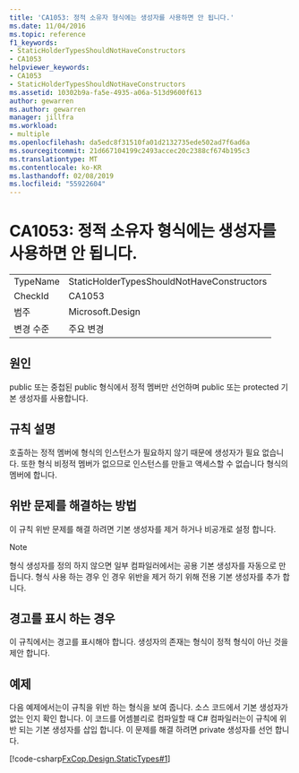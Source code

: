```yaml
---
title: 'CA1053: 정적 소유자 형식에는 생성자를 사용하면 안 됩니다.'
ms.date: 11/04/2016
ms.topic: reference
f1_keywords:
- StaticHolderTypesShouldNotHaveConstructors
- CA1053
helpviewer_keywords:
- CA1053
- StaticHolderTypesShouldNotHaveConstructors
ms.assetid: 10302b9a-fa5e-4935-a06a-513d9600f613
author: gewarren
ms.author: gewarren
manager: jillfra
ms.workload:
- multiple
ms.openlocfilehash: da5edc8f31510fa01d2132735ede502ad7f6ad6a
ms.sourcegitcommit: 21d667104199c2493accec20c2388cf674b195c3
ms.translationtype: MT
ms.contentlocale: ko-KR
ms.lasthandoff: 02/08/2019
ms.locfileid: "55922604"
---
```

# <a name="ca1053-static-holder-types-should-not-have-constructors"></a>CA1053: 정적 소유자 형식에는 생성자를 사용하면 안 됩니다.

|||
|-|-|
|TypeName|StaticHolderTypesShouldNotHaveConstructors|
|CheckId|CA1053|
|범주|Microsoft.Design|
|변경 수준|주요 변경|

## <a name="cause"></a>원인
 public 또는 중첩된 public 형식에서 정적 멤버만 선언하며 public 또는 protected 기본 생성자를 사용합니다.

## <a name="rule-description"></a>규칙 설명
 호출하는 정적 멤버에 형식의 인스턴스가 필요하지 않기 때문에 생성자가 필요 없습니다. 또한 형식 비정적 멤버가 없으므로 인스턴스를 만들고 액세스할 수 없습니다 형식의 멤버에 합니다.

## <a name="how-to-fix-violations"></a>위반 문제를 해결하는 방법
 이 규칙 위반 문제를 해결 하려면 기본 생성자를 제거 하거나 비공개로 설정 합니다.

> [!NOTE]
>  형식 생성자를 정의 하지 않으면 일부 컴파일러에서는 공용 기본 생성자를 자동으로 만듭니다. 형식 사용 하는 경우 인 경우 위반을 제거 하기 위해 전용 기본 생성자를 추가 합니다.

## <a name="when-to-suppress-warnings"></a>경고를 표시 하는 경우
 이 규칙에서는 경고를 표시해야 합니다. 생성자의 존재는 형식이 정적 형식이 아닌 것을 제안 합니다.

## <a name="example"></a>예제
 다음 예제에서는이 규칙을 위반 하는 형식을 보여 줍니다. 소스 코드에서 기본 생성자가 없는 인지 확인 합니다. 이 코드를 어셈블리로 컴파일할 때 C# 컴파일러는이 규칙에 위반 되는 기본 생성자를 삽입 합니다. 이 문제를 해결 하려면 private 생성자를 선언 합니다.

 [!code-csharp[FxCop.Design.StaticTypes#1](../code-quality/codesnippet/CSharp/ca1053-static-holder-types-should-not-have-constructors_1.cs)]